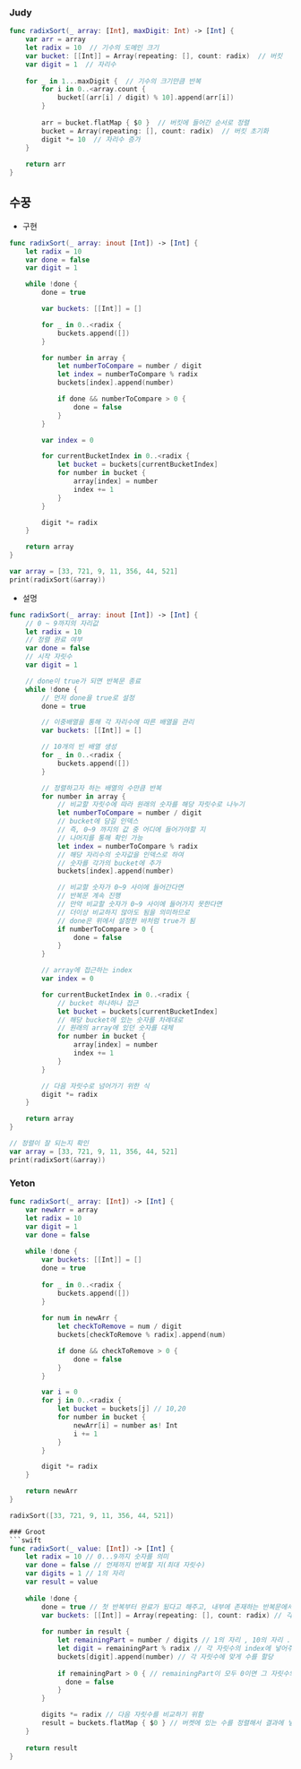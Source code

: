 ### Judy
```swift
func radixSort(_ array: [Int], maxDigit: Int) -> [Int] {
    var arr = array
    let radix = 10  // 기수의 도메인 크기
    var bucket: [[Int]] = Array(repeating: [], count: radix)  // 버킷
    var digit = 1  // 자리수
    
    for _ in 1...maxDigit {  // 기수의 크기만큼 반복
        for i in 0..<array.count {
            bucket[(arr[i] / digit) % 10].append(arr[i])
        }
        
        arr = bucket.flatMap { $0 }  // 버킷에 들어간 순서로 정렬
        bucket = Array(repeating: [], count: radix)  // 버킷 초기화
        digit *= 10  // 자리수 증가
    }
    
    return arr
}
```

## 수꿍
- 구현
```swift
func radixSort(_ array: inout [Int]) -> [Int] {
    let radix = 10
    var done = false
    var digit = 1

    while !done {
        done = true

        var buckets: [[Int]] = []

        for _ in 0..<radix {
            buckets.append([])
        }

        for number in array {
            let numberToCompare = number / digit
            let index = numberToCompare % radix
            buckets[index].append(number)

            if done && numberToCompare > 0 {
                done = false
            }
        }

        var index = 0

        for currentBucketIndex in 0..<radix {
            let bucket = buckets[currentBucketIndex]
            for number in bucket {
                array[index] = number
                index += 1
            }
        }

        digit *= radix
    }

    return array
}

var array = [33, 721, 9, 11, 356, 44, 521]
print(radixSort(&array))

```
- 설명
```swift
func radixSort(_ array: inout [Int]) -> [Int] {
    // 0 ~ 9까지의 자리값
    let radix = 10
    // 정렬 완료 여부
    var done = false
    // 시작 자릿수
    var digit = 1

    // done이 true가 되면 반복문 종료
    while !done {
        // 먼저 done을 true로 설정
        done = true

        // 이중배열을 통해 각 자리수에 따른 배열을 관리
        var buckets: [[Int]] = []

        // 10개의 빈 배열 생성
        for _ in 0..<radix {
            buckets.append([])
        }

        // 정렬하고자 하는 배열의 수만큼 반복
        for number in array {
            // 비교할 자릿수에 따라 원래의 숫자를 해당 자릿수로 나누기
            let numberToCompare = number / digit
            // bucket에 담길 인덱스
            // 즉, 0~9 까지의 값 중 어디에 들어가야할 지
            // 나머지를 통해 확인 가능
            let index = numberToCompare % radix
            // 해당 자리수의 숫자값을 인덱스로 하여
            // 숫자를 각가의 bucket에 추가
            buckets[index].append(number)

            // 비교할 숫자가 0~9 사이에 들어간다면
            // 반복문 계속 진행
            // 만약 비교할 숫자가 0~9 사이에 들어가지 못한다면
            // 더이상 비교하지 않아도 됨을 의미하므로
            // done은 위에서 설정한 바처럼 true가 됨
            if numberToCompare > 0 {
                done = false
            }
        }

        // array에 접근하는 index
        var index = 0

        for currentBucketIndex in 0..<radix {
            // bucket 하나하나 접근
            let bucket = buckets[currentBucketIndex]
            // 해당 bucket에 있는 숫자를 차례대로
            // 원래의 array에 있던 숫자를 대체
            for number in bucket {
                array[index] = number
                index += 1
            }
        }

        // 다음 자릿수로 넘어가기 위한 식
        digit *= radix
    }

    return array
}

// 정렬이 잘 되는지 확인
var array = [33, 721, 9, 11, 356, 44, 521]
print(radixSort(&array))

```

### Yeton
```swift
func radixSort(_ array: [Int]) -> [Int] {
    var newArr = array
    let radix = 10
    var digit = 1
    var done = false
    
    while !done {
        var buckets: [[Int]] = []
        done = true
        
        for _ in 0..<radix {
            buckets.append([])
        }
        
        for num in newArr {
            let checkToRemove = num / digit
            buckets[checkToRemove % radix].append(num)

            if done && checkToRemove > 0 {
                done = false
            }
        }

        var i = 0
        for j in 0..<radix {
            let bucket = buckets[j] // 10,20
            for number in bucket {
                newArr[i] = number as! Int
                i += 1
            }
        }

        digit *= radix
    }

    return newArr
}

radixSort([33, 721, 9, 11, 356, 44, 521])

### Groot
```swift
func radixSort(_ value: [Int]) -> [Int] {
    let radix = 10 // 0...9까지 숫자를 의미
    var done = false // 언제까지 반복할 지(최대 자릿수)
    var digits = 1 // 1의 자리 
    var result = value 
    
    while !done { 
        done = true // 첫 반복부터 완료가 됬다고 해주고, 내부에 존재하는 반복문에서 값을 변경
        var buckets: [[Int]] = Array(repeating: [], count: radix) // 각 자릿수를 담을 버켓
        
        for number in result { 
            let remainingPart = number / digits // 1의 자리 , 10의 자리 ...
            let digit = remainingPart % radix // 각 자릿수의 index에 넣어주기 위해 나머지를 구한다.
            buckets[digit].append(number) // 각 자릿수에 맞게 수를 할당
            
            if remainingPart > 0 { // remainingPart이 모두 0이면 그 자릿수의 수가 없다고 판단 -> 정렬완료(반복문 종료)
              done = false
            }
        }

        digits *= radix // 다음 자릿수를 비교하기 위함
        result = buckets.flatMap { $0 } // 버켓에 있는 수를 정렬해서 결과에 넣어줌
    }
    
    return result
}
```
